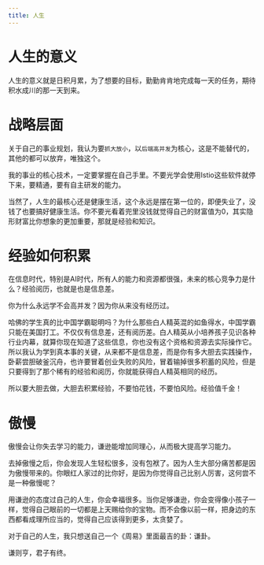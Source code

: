 ```yaml
---
title: 人生
---
```


# 人生的意义

人生的意义就是日积月累，为了想要的目标，勤勤肯肯地完成每一天的任务，期待积水成川的那一天到来。

# 战略层面

关于自己的事业规划，我认为要`抓大放小`，以`后端高并发`为核心，这是不能替代的，其他的都可以放弃，唯独这个。

我的事业的核心技术，一定要掌握在自己手里。不要光学会使用Istio这些软件就停下来，要精通，要有自主研发的能力。

当然了，人生的最核心还是健康生活，这个永远是摆在第一位的，即便失业了，没钱了也要搞好健康生活。你不要光看着兜里没钱就觉得自己的财富值为0，其实隐形财富比你想象的更加重要，那就是经验和知识。

# 经验如何积累

在信息时代，特别是AI时代，所有人的能力和资源都很强，未来的核心竞争力是什么？经验阅历，也就是也是信息差。

你为什么永远学不会高并发？因为你从来没有经历过。

哈佛的学生真的比中国学霸聪明吗？为什么那些白人精英混的如鱼得水，中国学霸只能在美国打工。不仅仅有信息差，还有阅历差。白人精英从小培养孩子见识各种行业内幕，就算你现在知道了这些信息，你也没有这个资格和资源去实际操作它。所以我认为学到真本事的关键，从来都不是信息差，而是你有多大胆去实践操作，卧薪尝胆破釜沉舟，也许要冒着创业失败的风险，冒着输掉很多积蓄的风险，但是只要得到了那个稀有的经验和阅历，你就能获得白人精英相同的经历。

所以要大胆去做，大胆去积累经验，不要怕花钱，不要怕风险。经验值千金！

# 傲慢

傲慢会让你失去学习的能力，谦逊能增加同理心，从而极大提高学习能力。

去掉傲慢之后，你会发现人生轻松很多，没有包袱了。因为人生大部分痛苦都是因为傲慢带来的。你眼红人家过的比你好，是因为你觉得自己比别人厉害，这何尝不是一种傲慢呢？

用谦逊的态度过自己的人生，你会幸福很多。当你足够谦逊，你会变得像小孩子一样，觉得自己眼前的一切都是上天赐给你的宝物。而不会像以前一样，把身边的东西都看成理所应当的，觉得自己应该得到更多，太贪婪了。

对于自己的人生，我只想送自己一个《周易》里面最吉的卦：谦卦。

谦则亨，君子有终。